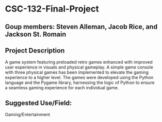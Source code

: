 # CSC-132-Final-Project
## Goup members: Steven Alleman, Jacob Rice, and Jackson St. Romain
## Project Description
A game system featuring preloaded retro games enhanced with improved user experience in
visuals and physical gameplay. A simple game console with three physical games has been 
implemented to elevate the gaming experience to a higher level. The games were developed 
using the Python language and the Pygame library, harnessing the logic of Python to ensure 
a seamless gaming experience for each individual game.
## Suggested Use/Field:
Gaming/Entertainment
